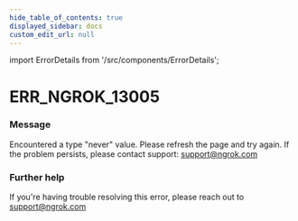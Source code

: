 ```yaml
---
hide_table_of_contents: true
displayed_sidebar: docs
custom_edit_url: null
---
```


import ErrorDetails from '/src/components/ErrorDetails';

# ERR_NGROK_13005

### Message
Encountered a type "never" value. Please refresh the page and try again. If the problem persists, please contact support: support@ngrok.com

### Further help
If you're having trouble resolving this error, please reach out to [support@ngrok.com](mailto:support@ngrok.com?subject=Help%20with%20ERR_NGROK_13005)

<ErrorDetails error='err_ngrok_13005' />
